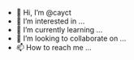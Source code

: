 - 👋 Hi, I’m @cayct
- 👀 I’m interested in ...
- 🌱 I’m currently learning ...
- 💞️ I’m looking to collaborate on ...
- 📫 How to reach me ...

<!---
cayct/cayct is a ✨ special ✨ repository because its `README.md` (this file) appears on your GitHub profile.
You can click the Preview link to take a look at your changes.
--->

